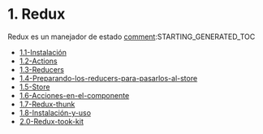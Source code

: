 # 1. Redux

Redux es un manejador de estado 
[comment]:STARTING_GENERATED_TOC

* [1.1-Instalación](<./content/1.1-Instalación.md>)
* [1.2-Actions](<./content/1.2-Actions.md>)
* [1.3-Reducers](<./content/1.3-Reducers.md>)
* [1.4-Preparando-los-reducers-para-pasarlos-al-store](<./content/1.4-Preparando-los-reducers-para-pasarlos-al-store.md>)
* [1.5-Store](<./content/1.5-Store.md>)
* [1.6-Acciones-en-el-componente](<./content/1.6-Acciones-en-el-componente.md>)
* [1.7-Redux-thunk](<./content/1.7-Redux-thunk.md>)
* [1.8-Instalación-y-uso](<./content/1.8-Instalación-y-uso.md>)
* [2.0-Redux-took-kit](<./content/2.0-Redux-took-kit.md>)

[comment]:ENDING_GENERATED_TOC
